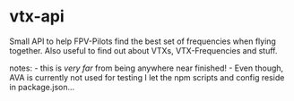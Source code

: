 # vtx-api
Small API to help FPV-Pilots find the best set of frequencies when flying together. Also useful to find out about VTXs, VTX-Frequencies and stuff.

notes: 
    - this is _very far_ from being anywhere near finished!
    - Even though, AVA is currently not used for testing I let the npm scripts and config reside in package.json...
